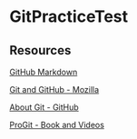 # GitPracticeTest


## Resources

[GitHub Markdown](https://docs.github.com/en/github/writing-on-github/getting-started-with-writing-and-formatting-on-github/basic-writing-and-formatting-syntax)

[Git and GitHub - Mozilla](https://developer.mozilla.org/en-US/docs/Learn/Tools_and_testing/GitHub)

[About Git - GitHub](https://docs.github.com/en/get-started/using-git/about-git)

[ProGit - Book and Videos](https://git-scm.com/book/en/v2)
